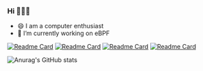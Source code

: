 ### Hi 👋👋👋

- 😄 I am a computer enthusiast
- 🔭 I’m currently working on eBPF

[![Readme Card](https://github-readme-stats.vercel.app/api/pin/?username=haozhuoD&repo=JKXS-OS)](https://github.com/haozhuoD/JKXS-OS)
[![Readme Card](https://github-readme-stats.vercel.app/api/pin/?username=haozhuoD&repo=ZirconMIPS)](https://github.com/haozhuoD/ZirconMIPS)
[![Readme Card](https://github-readme-stats.vercel.app/api/pin/?username=haozhuoD&repo=HIDS-eBPF)](https://github.com/haozhuoD/HIDS-eBPF)
[![Readme Card](https://github-readme-stats.vercel.app/api/pin/?username=haozhuoD&repo=seccomp_demo)](https://github.com/haozhuoD/seccomp_demo)


![Anurag's GitHub stats](https://github-readme-stats.vercel.app/api?username=haozhuoD&show_icons=true&theme=transparent)


<!--

[![Top Langs](https://github-readme-stats.vercel.app/api/top-langs/?username=haozhuoD)](https://github.com/haozhuoD/github-readme-stats)

[![Readme Card](https://github-readme-stats.vercel.app/api/pin/?username=haozhuoD&repo=bpftrace-detect-syscalltable_hook)](https://github.com/haozhuoD/bpftrace-detect-syscalltable_hook)

**haozhuoD/haozhuoD** is a ✨ _special_ ✨ repository because its `README.md` (this file) appears on your GitHub profile.

Here are some ideas to get you started:

- 🔭 I’m currently working on ...
- 🌱 I’m currently learning ...
- 👯 I’m looking to collaborate on ...
- 🤔 I’m looking for help with ...
- 💬 Ask me about ...
- 📫 How to reach me: ...
- 😄 Pronouns: ...
- ⚡ Fun fact: ...
-->
